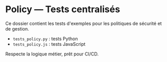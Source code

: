 # Policy — Tests centralisés

Ce dossier contient les tests d'exemples pour les politiques de sécurité et de gestion.
- `tests_policy.py` : tests Python
- `tests_policy.js` : tests JavaScript

Respecte la logique métier, prêt pour CI/CD.

